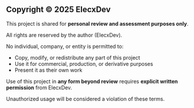 ## Copyright © 2025 ElecxDev

This project is shared for **personal review and assessment purposes only**.

All rights are reserved by the author (ElecxDev).

No individual, company, or entity is permitted to:
- Copy, modify, or redistribute any part of this project
- Use it for commercial, production, or derivative purposes
- Present it as their own work

Use of this project in **any form beyond review** requires **explicit written permission** from ElecxDev.

Unauthorized usage will be considered a violation of these terms.